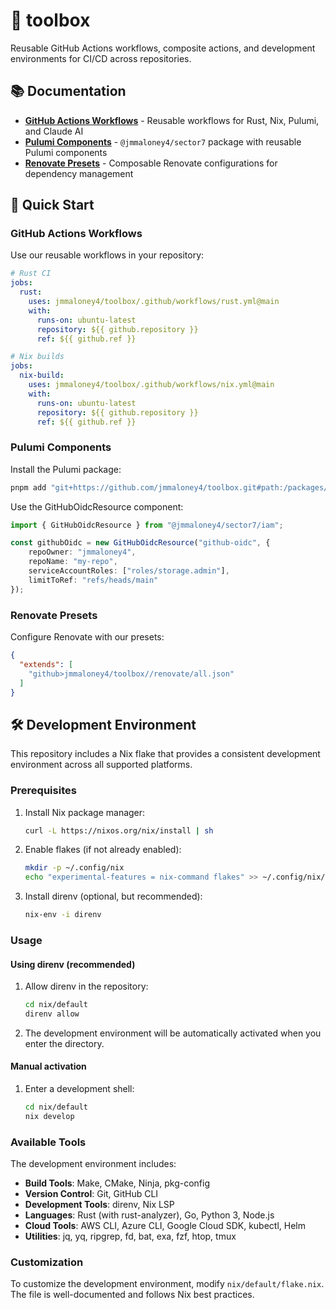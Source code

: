 # 🔧 toolbox

Reusable GitHub Actions workflows, composite actions, and development environments for CI/CD across repositories.

## 📚 Documentation

- **[GitHub Actions Workflows](docs/public/workflows.md)** - Reusable workflows for Rust, Nix, Pulumi, and Claude AI
- **[Pulumi Components](docs/public/pulumi.md)** - `@jmmaloney4/sector7` package with reusable Pulumi components
- **[Renovate Presets](docs/public/renovate.md)** - Composable Renovate configurations for dependency management

## 🚀 Quick Start

### GitHub Actions Workflows

Use our reusable workflows in your repository:

```yaml
# Rust CI
jobs:
  rust:
    uses: jmmaloney4/toolbox/.github/workflows/rust.yml@main
    with:
      runs-on: ubuntu-latest
      repository: ${{ github.repository }}
      ref: ${{ github.ref }}

# Nix builds
jobs:
  nix-build:
    uses: jmmaloney4/toolbox/.github/workflows/nix.yml@main
    with:
      runs-on: ubuntu-latest
      repository: ${{ github.repository }}
      ref: ${{ github.ref }}
```

### Pulumi Components

Install the Pulumi package:

```bash
pnpm add "git+https://github.com/jmmaloney4/toolbox.git#path:/packages/toolbox"
```

Use the GitHubOidcResource component:

```typescript
import { GitHubOidcResource } from "@jmmaloney4/sector7/iam";

const githubOidc = new GitHubOidcResource("github-oidc", {
    repoOwner: "jmmaloney4",
    repoName: "my-repo",
    serviceAccountRoles: ["roles/storage.admin"],
    limitToRef: "refs/heads/main"
});
```

### Renovate Presets

Configure Renovate with our presets:

```json
{
  "extends": [
    "github>jmmaloney4/toolbox//renovate/all.json"
  ]
}
```

## 🛠️ Development Environment

This repository includes a Nix flake that provides a consistent development environment across all supported platforms.

### Prerequisites

1. Install Nix package manager:
   ```bash
   curl -L https://nixos.org/nix/install | sh
   ```

2. Enable flakes (if not already enabled):
   ```bash
   mkdir -p ~/.config/nix
   echo "experimental-features = nix-command flakes" >> ~/.config/nix/nix.conf
   ```

3. Install direnv (optional, but recommended):
   ```bash
   nix-env -i direnv
   ```

### Usage

#### Using direnv (recommended)

1. Allow direnv in the repository:
   ```bash
   cd nix/default
   direnv allow
   ```

2. The development environment will be automatically activated when you enter the directory.

#### Manual activation

1. Enter a development shell:
   ```bash
   cd nix/default
   nix develop
   ```

### Available Tools

The development environment includes:

- **Build Tools**: Make, CMake, Ninja, pkg-config
- **Version Control**: Git, GitHub CLI
- **Development Tools**: direnv, Nix LSP
- **Languages**: Rust (with rust-analyzer), Go, Python 3, Node.js
- **Cloud Tools**: AWS CLI, Azure CLI, Google Cloud SDK, kubectl, Helm
- **Utilities**: jq, yq, ripgrep, fd, bat, exa, fzf, htop, tmux

### Customization

To customize the development environment, modify `nix/default/flake.nix`. The file is well-documented and follows Nix best practices.